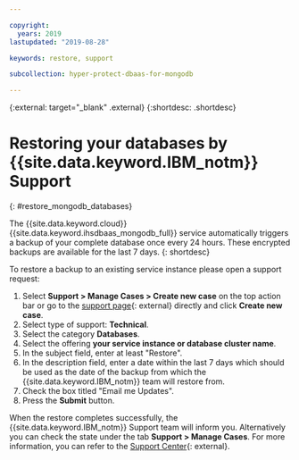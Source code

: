 ```yaml
---

copyright:
  years: 2019
lastupdated: "2019-08-28"

keywords: restore, support

subcollection: hyper-protect-dbaas-for-mongodb

---
```


{:external: target="_blank" .external}
{:shortdesc: .shortdesc}


# Restoring your databases by {{site.data.keyword.IBM_notm}} Support
{: #restore_mongodb_databases}

The {{site.data.keyword.cloud}} {{site.data.keyword.ihsdbaas_mongodb_full}} service automatically triggers a backup of your complete database once every 24 hours. These encrypted backups are available for the last 7 days.
{: shortdesc}

To restore a backup to an existing service instance please open a support request:
1. Select **Support > Manage Cases > Create new case** on the top action bar or go to the [support page](https://cloud.ibm.com/unifiedsupport/cases/manage){: external} directly and click **Create new case**.
2. Select type of support: **Technical**.
3. Select the category **Databases**.
4. Select the offering **your service instance or database cluster name**.
5. In the subject field, enter at least "Restore".
6. In the description field, enter a date within the last 7 days which should be used as the date of the backup from which the {{site.data.keyword.IBM_notm}} team will restore from.
7. Check the box titled "Email me Updates".
8. Press the **Submit** button.

When the restore completes successfully, the {{site.data.keyword.IBM_notm}} Support team will inform you. Alternatively you can check the state under the tab **Support > Manage Cases**. For more information, you can refer to the [Support Center](https://cloud.ibm.com/unifiedsupport/supportcenter){: external}.
